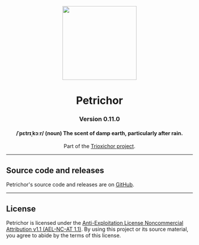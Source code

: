 <div align="center"><image width="200" src="./logo.png"></div>
<h1 align="center">Petrichor</h1>
<h3 align="center">Version 0.11.0</h3>
<h4 align="center">/ˈpɛtrɪˌkɔːr/ (noun) The scent of damp earth, particularly after rain.</h4>

<div align="center">Part of the <a href="https://github.com/SparkliTwizzl/trioxichor">Trioxichor project</a>.</div>

---

## Source code and releases
Petrichor's source code and releases are on [GitHub](https://github.com/SparkliTwizzl/petrichor).

---

## License

Petrichor is licensed under the [Anti-Exploitation License Noncommercial Attribution v1.1 (AEL-NC-AT 1.1)](https://github.com/SparkliTwizzl/anti-exploitation-license). By using this project or its source material, you agree to abide by the terms of this license.
